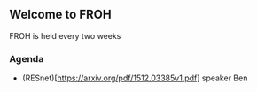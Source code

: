 ## Welcome to FROH
FROH is held every two weeks
### Agenda
- (RESnet)[https://arxiv.org/pdf/1512.03385v1.pdf] speaker Ben
